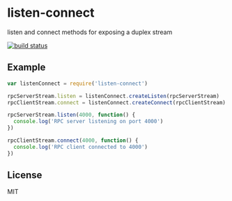 # listen-connect

listen and connect methods for exposing a duplex stream

[![build status](http://img.shields.io/travis/timhudson/listen-connect.svg?style=flat)](http://travis-ci.org/timhudson/listen-connect)

## Example

``` js
var listenConnect = require('listen-connect')

rpcServerStream.listen = listenConnect.createListen(rpcServerStream)
rpcClientStream.connect = listenConnect.createConnect(rpcClientStream)

rpcServerStream.listen(4000, function() {
  console.log('RPC server listening on port 4000')
})

rpcClientStream.connect(4000, function() {
  console.log('RPC client connected to 4000')
})
```

## License

MIT
